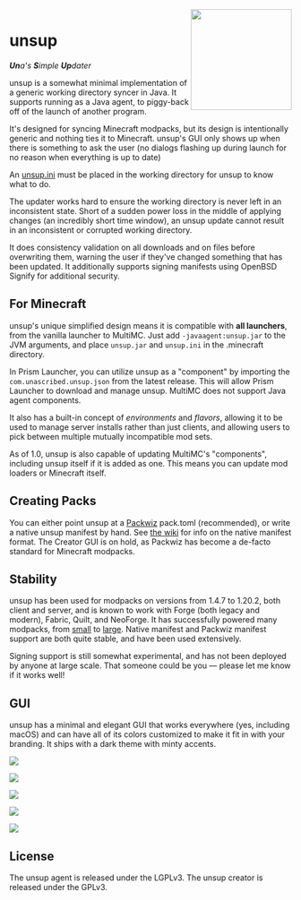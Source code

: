 <img src="https://git.sleeping.town/unascribed/unsup/raw/branch/trunk/unsup.svg" align="right" width="180px">

# unsup

***Un**a's **S**imple **Up**dater*

unsup is a somewhat minimal implementation of a generic working directory
syncer in Java. It supports running as a Java agent, to piggy-back off of the
launch of another program.

It's designed for syncing Minecraft modpacks, but its design is intentionally
generic and nothing ties it to Minecraft. unsup's GUI only shows up when there
is something to ask the user (no dialogs flashing up during launch for no
reason when everything is up to date)

An [unsup.ini](https://git.sleeping.town/unascribed/unsup/wiki/Config-format)
must be placed in the working directory for unsup to know what to do.

The updater works hard to ensure the working directory is never left in an
inconsistent state. Short of a sudden power loss in the middle of applying
changes (an incredibly short time window), an unsup update cannot result in
an inconsistent or corrupted working directory.

It does consistency validation on all downloads and on files before overwriting
them, warning the user if they've changed something that has been updated. It
additionally supports signing manifests using OpenBSD Signify for additional
security.

## For Minecraft
unsup's unique simplified design means it is compatible with **all launchers**,
from the vanilla launcher to MultiMC. Just add `-javaagent:unsup.jar` to the
JVM arguments, and place `unsup.jar` and `unsup.ini` in the .minecraft
directory.

In Prism Launcher, you can utilize unsup as a "component" by importing the
`com.unascribed.unsup.json` from the latest release. This will allow Prism
Launcher to download and manage unsup. MultiMC does not support Java agent
components.

It also has a built-in concept of *environments* and *flavors*, allowing it to
be used to manage server installs rather than just clients, and allowing users
to pick between multiple mutually incompatible mod sets.

As of 1.0, unsup is also capable of updating MultiMC's "components", including
unsup itself if it is added as one. This means you can update mod loaders or
Minecraft itself.

## Creating Packs
You can either point unsup at a [Packwiz](https://packwiz.infra.link/) pack.toml (recommended),
or write a native unsup manifest by hand. See [the wiki](https://git.sleeping.town/unascribed/unsup/wiki/Manifest-format) for info on the
native manifest format. The Creator GUI is on hold, as Packwiz has become a
de-facto standard for Minecraft modpacks.

## Stability
unsup has been used for modpacks on versions from 1.4.7 to 1.20.2, both client and server,
and is known to work with Forge (both legacy and modern), Fabric, Quilt, and NeoForge. It
has successfully powered many modpacks, from [small](https://git.sleeping.town/Rewind/Upsilon)
to [large](https://github.com/ModFest/bc23-pack). Native manifest and Packwiz manifest
support are both quite stable, and have been used extensively.

Signing support is still somewhat experimental, and has not been deployed by anyone at
large scale. That someone could be you — please let me know if it works well!

## GUI
unsup has a minimal and elegant GUI that works everywhere (yes, including
macOS) and can have all of its colors customized to make it fit in with your
branding. It ships with a dark theme with minty accents.

![](https://git.sleeping.town/unascribed/unsup/raw/branch/trunk/img/bootstrapping.png)

![](https://git.sleeping.town/unascribed/unsup/raw/branch/trunk/img/conflict.png)

![](https://git.sleeping.town/unascribed/unsup/raw/branch/trunk/img/update.png)

![](https://git.sleeping.town/unascribed/unsup/raw/branch/trunk/img/flavors.png)

![](https://git.sleeping.town/unascribed/unsup/raw/branch/trunk/img/done.png)

## License
The unsup agent is released under the LGPLv3. The unsup creator is released
under the GPLv3.
